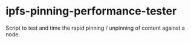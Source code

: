 # ipfs-pinning-performance-tester
Script to test and time the rapid pinning / unpinning of content against a node.
